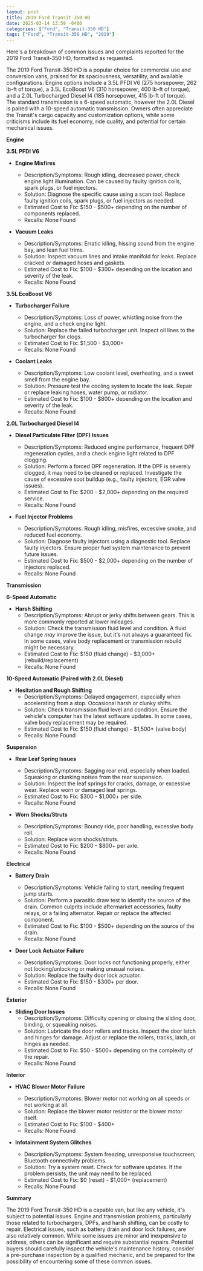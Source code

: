 ```yaml
---
layout: post
title: 2019 Ford Transit-350 HD
date: 2025-03-14 13:59 -0400
categories: ["Ford", "Transit-350 HD"]
tags: ["Ford", "Transit-350 HD", "2019"]
---
```

Here's a breakdown of common issues and complaints reported for the 2019 Ford Transit-350 HD, formatted as requested.

The 2019 Ford Transit-350 HD is a popular choice for commercial use and conversion vans, praised for its spaciousness, versatility, and available configurations. Engine options include a 3.5L PFDI V6 (275 horsepower, 262 lb-ft of torque), a 3.5L EcoBoost V6 (310 horsepower, 400 lb-ft of torque), and a 2.0L Turbocharged Diesel I4 (185 horsepower, 415 lb-ft of torque). The standard transmission is a 6-speed automatic, however the 2.0L Diesel is paired with a 10-speed automatic transmission. Owners often appreciate the Transit's cargo capacity and customization options, while some criticisms include its fuel economy, ride quality, and potential for certain mechanical issues.

**Engine**

**3.5L PFDI V6**

*   **Engine Misfires**
    *   Description/Symptoms: Rough idling, decreased power, check engine light illumination. Can be caused by faulty ignition coils, spark plugs, or fuel injectors.
    *   Solution: Diagnose the specific cause using a scan tool. Replace faulty ignition coils, spark plugs, or fuel injectors as needed.
    *   Estimated Cost to Fix: $150 - $500+ depending on the number of components replaced.
    *   Recalls: None Found

*   **Vacuum Leaks**
    *   Description/Symptoms: Erratic idling, hissing sound from the engine bay, and lean fuel trims.
    *   Solution: Inspect vacuum lines and intake manifold for leaks. Replace cracked or damaged hoses and gaskets.
    *   Estimated Cost to Fix: $100 - $300+ depending on the location and severity of the leak.
    *   Recalls: None Found

**3.5L EcoBoost V6**

*   **Turbocharger Failure**
    *   Description/Symptoms: Loss of power, whistling noise from the engine, and a check engine light.
    *   Solution: Replace the failed turbocharger unit. Inspect oil lines to the turbocharger for clogs.
    *   Estimated Cost to Fix: $1,500 - $3,000+
    *   Recalls: None Found

*   **Coolant Leaks**
    *   Description/Symptoms: Low coolant level, overheating, and a sweet smell from the engine bay.
    *   Solution: Pressure test the cooling system to locate the leak. Repair or replace leaking hoses, water pump, or radiator.
    *   Estimated Cost to Fix: $100 - $800+ depending on the location and severity of the leak.
    *   Recalls: None Found

**2.0L Turbocharged Diesel I4**

*   **Diesel Particulate Filter (DPF) Issues**
    *   Description/Symptoms: Reduced engine performance, frequent DPF regeneration cycles, and a check engine light related to DPF clogging.
    *   Solution: Perform a forced DPF regeneration. If the DPF is severely clogged, it may need to be cleaned or replaced. Investigate the cause of excessive soot buildup (e.g., faulty injectors, EGR valve issues).
    *   Estimated Cost to Fix: $200 - $2,000+ depending on the required service.
    *   Recalls: None Found

*   **Fuel Injector Problems**
    *   Description/Symptoms: Rough idling, misfires, excessive smoke, and reduced fuel economy.
    *   Solution: Diagnose faulty injectors using a diagnostic tool. Replace faulty injectors. Ensure proper fuel system maintenance to prevent future issues.
    *   Estimated Cost to Fix: $500 - $2,000+ depending on the number of injectors replaced.
    *   Recalls: None Found

**Transmission**

**6-Speed Automatic**

*   **Harsh Shifting**
    *   Description/Symptoms: Abrupt or jerky shifts between gears. This is more commonly reported at lower mileages.
    *   Solution: Check the transmission fluid level and condition. A fluid change *may* improve the issue, but it's not always a guaranteed fix. In some cases, valve body replacement or transmission rebuild might be necessary.
    *   Estimated Cost to Fix: $150 (fluid change) - $3,000+ (rebuild/replacement)
    *   Recalls: None Found

**10-Speed Automatic (Paired with 2.0L Diesel)**

*   **Hesitation and Rough Shifting**
    *   Description/Symptoms: Delayed engagement, especially when accelerating from a stop. Occasional harsh or clunky shifts.
    *   Solution: Check transmission fluid level and condition. Ensure the vehicle's computer has the latest software updates. In some cases, valve body replacement may be required.
    *   Estimated Cost to Fix: $150 (fluid change) - $1,500+ (valve body)
    *   Recalls: None Found

**Suspension**

*   **Rear Leaf Spring Issues**
    *   Description/Symptoms: Sagging rear end, especially when loaded. Squeaking or clunking noises from the rear suspension.
    *   Solution: Inspect the leaf springs for cracks, damage, or excessive wear. Replace worn or damaged leaf springs.
    *   Estimated Cost to Fix: $300 - $1,000+ per side.
    *   Recalls: None Found

*   **Worn Shocks/Struts**
    *   Description/Symptoms: Bouncy ride, poor handling, excessive body roll.
    *   Solution: Replace worn shocks/struts.
    *   Estimated Cost to Fix: $200 - $800+ per axle.
    *   Recalls: None Found

**Electrical**

*   **Battery Drain**
    *   Description/Symptoms: Vehicle failing to start, needing frequent jump starts.
    *   Solution: Perform a parasitic draw test to identify the source of the drain. Common culprits include aftermarket accessories, faulty relays, or a failing alternator. Repair or replace the affected component.
    *   Estimated Cost to Fix: $100 - $500+ depending on the source of the drain.
    *   Recalls: None Found

*   **Door Lock Actuator Failure**
    *   Description/Symptoms: Door locks not functioning properly, either not locking/unlocking or making unusual noises.
    *   Solution: Replace the faulty door lock actuator.
    *   Estimated Cost to Fix: $150 - $300+ per door.
    *   Recalls: None Found

**Exterior**

*   **Sliding Door Issues**
    *   Description/Symptoms: Difficulty opening or closing the sliding door, binding, or squeaking noises.
    *   Solution: Lubricate the door rollers and tracks. Inspect the door latch and hinges for damage. Adjust or replace the rollers, tracks, latch, or hinges as needed.
    *   Estimated Cost to Fix: $50 - $500+ depending on the complexity of the repair.
    *   Recalls: None Found

**Interior**

*   **HVAC Blower Motor Failure**
    *   Description/Symptoms: Blower motor not working on all speeds or not working at all.
    *   Solution: Replace the blower motor resistor or the blower motor itself.
    *   Estimated Cost to Fix: $100 - $400+
    *   Recalls: None Found

*   **Infotainment System Glitches**
    *   Description/Symptoms: System freezing, unresponsive touchscreen, Bluetooth connectivity problems.
    *   Solution: Try a system reset. Check for software updates. If the problem persists, the unit may need to be replaced.
    *   Estimated Cost to Fix: $0 (reset) - $1,000+ (replacement)
    *   Recalls: None Found

**Summary**

The 2019 Ford Transit-350 HD is a capable van, but like any vehicle, it's subject to potential issues. Engine and transmission problems, particularly those related to turbochargers, DPFs, and harsh shifting, can be costly to repair. Electrical issues, such as battery drain and door lock failures, are also relatively common. While some issues are minor and inexpensive to address, others can be significant and require substantial repairs. Potential buyers should carefully inspect the vehicle's maintenance history, consider a pre-purchase inspection by a qualified mechanic, and be prepared for the possibility of encountering some of these common issues.

